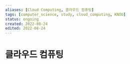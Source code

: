 ```yaml
---
aliases: [Cloud Computing, 클라우드 컴퓨팅]
tags: [computer_science, study, cloud_computing, KNOU]
status: ongoing
created: 2022-08-24
edited: 2022-08-24
---
```


# 클라우드 컴퓨팅
